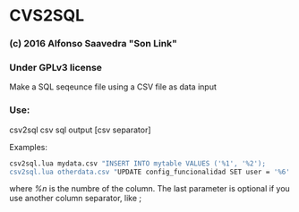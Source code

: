 # CVS2SQL
### (c) 2016 Alfonso Saavedra "Son Link"
### Under GPLv3 license

Make a SQL seqeunce file using a CSV file as data input

### Use:
csv2sql csv sql output \[csv separator\]

Examples:

```sh
csv2sql.lua mydata.csv "INSERT INTO mytable VALUES ('%1', '%2');
csv2sql.lua otherdata.csv "UPDATE config_funcionalidad SET user = '%6' WHERE id = %1;" output.sql ';'
```
where *%n* is the numbre of the column. The last parameter is optional if you use another column separator, like ;

